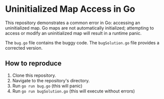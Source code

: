 # Uninitialized Map Access in Go

This repository demonstrates a common error in Go: accessing an uninitialized map.  Go maps are not automatically initialized; attempting to access or modify an uninitialized map will result in a runtime panic.

The `bug.go` file contains the buggy code.  The `bugSolution.go` file provides a corrected version.

## How to reproduce

1. Clone this repository.
2. Navigate to the repository's directory.
3. Run `go run bug.go` (this will panic)
4. Run `go run bugSolution.go` (this will execute without errors)